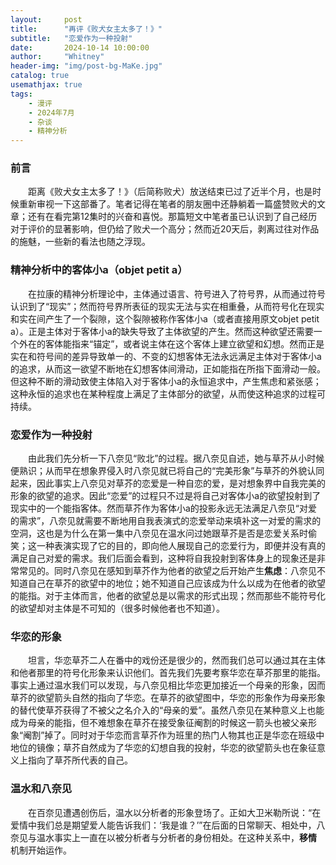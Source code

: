 ```yaml
---
layout:     post
title:      "再评《败犬女主太多了！》"
subtitle:   "恋爱作为一种投射"
date:       2024-10-14 10:00:00
author:     "Whitney"
header-img: "img/post-bg-MaKe.jpg"
catalog: true
usemathjax: true
tags:
    - 漫评
    - 2024年7月
    - 杂谈
    - 精神分析
---
```

### 前言
&emsp;&emsp;距离《败犬女主太多了！》（后简称败犬）放送结束已过了近半个月，也是时候重新审视一下这部番了。笔者记得在笔者的朋友圈中还静躺着一篇盛赞败犬的文章；还有在看完第12集时的兴奋和喜悦。那篇短文中笔者虽已认识到了自己经历对于评价的显著影响，但仍给了败犬一个高分；然而近20天后，剥离过往对作品的施魅，一些新的看法也随之浮现。

### 精神分析中的客体小a（objet petit a）
&emsp;&emsp;在拉康的精神分析理论中，主体通过语言、符号进入了符号界，从而通过符号认识到了“现实”；然而符号界所表征的现实无法与实在相重叠，从而符号化在现实和实在间产生了一个裂隙，这个裂隙被称作客体小a（或者直接用原文objet petit a）。正是主体对于客体小a的缺失导致了主体欲望的产生。然而这种欲望还需要一个外在的客体能指来“锚定”，或者说主体在这个客体上建立欲望和幻想。然而正是实在和符号间的差异导致单一的、不变的幻想客体无法永远满足主体对于客体小a的追求，从而这一欲望不断地在幻想客体间滑动，正如能指在所指下面滑动一般。但这种不断的滑动致使主体陷入对于客体小a的永恒追求中，产生焦虑和紧张感；这种永恒的追求也在某种程度上满足了主体部分的欲望，从而使这种追求的过程可持续。

### 恋爱作为一种投射
&emsp;&emsp;由此我们先分析一下八奈见“败北”的过程。据八奈见自述，她与草芥从小时候便熟识；从而早在想象界侵入时八奈见就已将自己的“完美形象”与草芥的外貌认同起来，因此事实上八奈见对草芥的恋爱是一种自恋的爱，是对想象界中自我完美的形象的欲望的追求。因此“恋爱”的过程只不过是将自己对客体小a的欲望投射到了现实中的一个能指客体。然而草芥作为客体小a的投影永远无法满足八奈见“对爱的需求”，八奈见就需要不断地用自我表演式的恋爱举动来填补这一对爱的需求的空洞，这也是为什么在第一集中八奈见在温水问过她跟草芥是否是恋爱关系时偷笑；这一种表演实现了它的目的，即向他人展现自己的恋爱行为，即便并没有真的满足自己对爱的需求。我们后面会看到，这种将自我投射到客体身上的现象还是非常常见的。同时八奈见在感知到草芥作为他者的欲望之后开始产生**焦虑**：八奈见不知道自己在草芥的欲望中的地位；她不知道自己应该成为什么以成为在他者的欲望的能指。对于主体而言，他者的欲望总是以需求的形式出现；然而那些不能符号化的欲望却对主体是不可知的（很多时候他者也不知道）。

### 华恋的形象
&emsp;&emsp;坦言，华恋草芥二人在番中的戏份还是很少的，然而我们总可以通过其在主体和他者那里的符号化形象来认识他们。首先我们先要考察华恋在草芥那里的能指。事实上通过温水我们可以发现，与八奈见相比华恋更加接近一个母亲的形象，因而草芥的欲望箭头自然的指向了华恋。在草芥的欲望图中，华恋的形象作为母亲形象的替代使草芥获得了不被父之名介入的“母亲的爱”。虽然八奈见在某种意义上也能成为母亲的能指，但不难想象在草芥在接受象征阉割的时候这一箭头也被父亲形象“阉割”掉了。同时对于华恋而言草芥作为班里的热门人物其也正是华恋在班级中地位的镜像；草芥自然成为了华恋的幻想自我的投射，华恋的欲望箭头也在象征意义上指向了草芥所代表的自己。

### 温水和八奈见
&emsp;&emsp;在百奈见遭遇创伤后，温水以分析者的形象登场了。正如大卫米勒所说：“在爱情中我们总是期望爱人能告诉我们：‘我是谁？’”在后面的日常聊天、相处中，八奈见与温水事实上一直在以被分析者与分析者的身份相处。在这种关系中，**移情** 机制开始运作。
